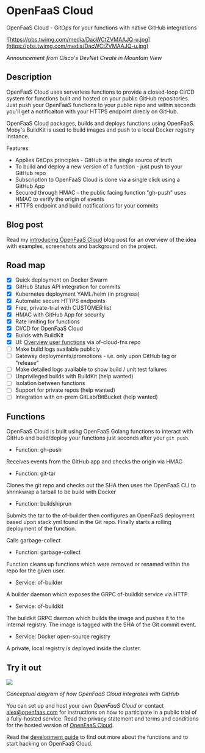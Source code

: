 OpenFaaS Cloud
==============

OpenFaaS Cloud - GitOps for your functions with native GitHub integrations

![https://pbs.twimg.com/media/DacWCtZVMAAJQ-u.jpg](https://pbs.twimg.com/media/DacWCtZVMAAJQ-u.jpg)

*Announcement from Cisco's DevNet Create in Mountain View*

## Description

OpenFaaS Cloud uses serverless functions to provide a closed-loop CI/CD system for functions built and hosted on your public GitHub repositories. Just push your OpenFaaS functions to your public repo and within seconds you'll get a notificaiton with your HTTPS endpoint direcly on GitHub.

OpenFaaS Cloud packages, builds and deploys functions using OpenFaaS. Moby's BuildKit is used to build images and push to a local Docker registry instance.

Features:

* Applies GitOps principles - GitHub is the single source of truth
* To build and deploy a new version of a function - just push to your GitHub repo
* Subscription to OpenFaaS Cloud is done via a single click using a GitHub App
* Secured through HMAC - the public facing function "gh-push" uses HMAC to verify the origin of events
* HTTPS endpoint and build notifications for your commits

## Blog post

Read my [introducing OpenFaaS Cloud](https://blog.alexellis.io/introducing-openfaas-cloud/) blog post for an overview of the idea with examples, screenshots and background on the project.

## Road map

- [x] Quick deployment on Docker Swarm
- [x] GitHub Status API integration for commits
- [x] Kubernetes deployment YAML/helm (in progress)
- [x] Automatic secure HTTPS endpoints
- [x] Free, private-trial with CUSTOMER list
- [x] HMAC with GitHub App for security
- [x] Rate limiting for functions
- [x] CI/CD for OpenFaaS Cloud
- [x] Builds with BuildKit
- [x] UI: [Overview user functions](https://github.com/alexellis/of-cloud-fns) via of-cloud-fns repo
- [ ] Make build logs available publicly
- [ ] Gateway deployments/promotions - i.e. only upon GitHub tag or "release"
- [ ] Make detailed logs available to show build / unit test failures
- [ ] Unprivileged builds with BuildKit (help wanted)
- [ ] Isolation between functions
- [ ] Support for private repos (help wanted)
- [ ] Integration with on-prem GitLab/BitBucket (help wanted)

## Functions

OpenFaaS Cloud is built using OpenFaaS Golang functions to interact with GitHub and build/deploy your functions just seconds after your `git push`.

* Function: gh-push

Receives events from the GitHub app and checks the origin via HMAC

* Function: git-tar

Clones the git repo and checks out the SHA then uses the OpenFaaS CLI to shrinkwrap a tarball to be build with Docker

* Function: buildshiprun

Submits the tar to the of-builder then configures an OpenFaaS deployment based upon stack.yml found in the Git repo. Finally starts a rolling deployment of the function.

Calls garbage-collect

* Function: garbage-collect

Function cleans up functions which were removed or renamed within the repo for the given user.

* Service: of-builder

A builder daemon which exposes the GRPC of-buildkit service via HTTP.

* Service: of-buildkit

The buildkit GRPC daemon which builds the image and pushes it to the internal registry. The image is tagged with the SHA of the Git commit event.

* Service: Docker open-source registry

A private, local registry is deployed inside the cluster.

## Try it out

![](https://pbs.twimg.com/media/DZ7SX6gX4AA5dS7.jpg:large)

*Conceptual diagram of how OpenFaaS Cloud integrates with GitHub*

You can set up and host your own *OpenFaaS Cloud* or contact alex@openfaas.com for instructions on how to participate in a public trial of a fully-hosted service. Read the privacy statement and terms and conditions for the hosted version of [OpenFaaS Cloud](./PRIVACY.md).

Read the [development guide](DEV.md) to find out more about the functions and to start hacking on OpenFaaS Cloud.
